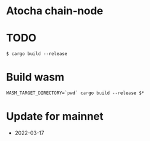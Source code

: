 # Atocha chain-node

# TODO
```
$ cargo build --release
```

# Build wasm
```
WASM_TARGET_DIRECTORY=`pwd` cargo build --release $*
```

# Update for mainnet
* 2022-03-17